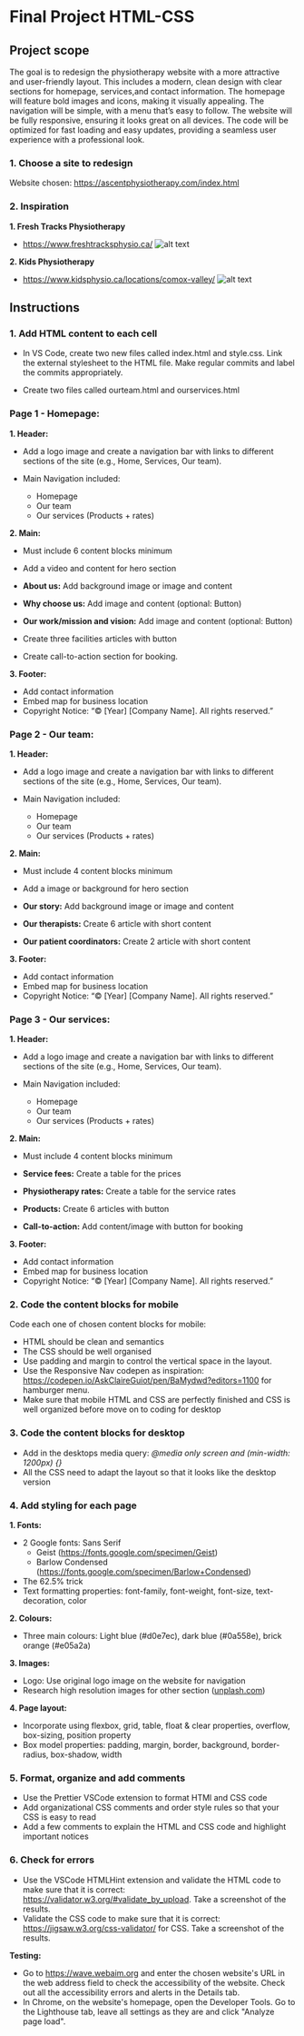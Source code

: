 # Final Project HTML-CSS

## Project scope

The goal is to redesign the physiotherapy website with a more attractive and user-friendly layout. This includes a modern, clean design with clear sections for homepage, services,and contact information. The homepage will feature bold images and icons, making it visually appealing. The navigation will be simple, with a menu that’s easy to follow. The website will be fully responsive, ensuring it looks great on all devices. The code will be optimized for fast loading and easy updates, providing a seamless user experience with a professional look.

### 1. Choose a site to redesign

Website chosen: https://ascentphysiotherapy.com/index.html

### 2. Inspiration

**1. Fresh Tracks Physiotherapy**

- https://www.freshtracksphysio.ca/
  ![alt text](freshtracksphysio.jpg)

**2. Kids Physiotherapy**

- https://www.kidsphysio.ca/locations/comox-valley/
  ![alt text](kidsphysio.jpg)

## Instructions

### 1. Add HTML content to each cell

- In VS Code, create two new files called index.html and style.css. Link the external stylesheet to the HTML file. Make regular commits and label the commits appropriately.

- Create two files called ourteam.html and ourservices.html

### Page 1 - Homepage:

**1. Header:**

- Add a logo image and create a navigation bar with links to different sections of the site (e.g., Home, Services, Our team).

- Main Navigation included:
  - Homepage
  - Our team
  - Our services (Products + rates)

**2. Main:**

- Must include 6 content blocks minimum
- Add a video and content for hero section
- **About us:** Add background image or image and content

- **Why choose us:** Add image and content (optional: Button)

- **Our work/mission and vision:** Add image and content (optional: Button)

- Create three facilities articles with button

- Create call-to-action section for booking.

**3. Footer:**

- Add contact information
- Embed map for business location
- Copyright Notice: “© [Year] [Company Name]. All rights reserved.”

### Page 2 - Our team:

**1. Header:**

- Add a logo image and create a navigation bar with links to different sections of the site (e.g., Home, Services, Our team).

- Main Navigation included:
  - Homepage
  - Our team
  - Our services (Products + rates)

**2. Main:**

- Must include 4 content blocks minimum
- Add a image or background for hero section
- **Our story:** Add background image or image and content

- **Our therapists:** Create 6 article with short content

- **Our patient coordinators:** Create 2 article with short content

**3. Footer:**

- Add contact information
- Embed map for business location
- Copyright Notice: “© [Year] [Company Name]. All rights reserved.”

### Page 3 - Our services:

**1. Header:**

- Add a logo image and create a navigation bar with links to different sections of the site (e.g., Home, Services, Our team).

- Main Navigation included:
  - Homepage
  - Our team
  - Our services (Products + rates)

**2. Main:**

- Must include 4 content blocks minimum
- **Service fees:** Create a table for the prices

- **Physiotherapy rates:** Create a table for the service rates

- **Products:** Create 6 articles with button

- **Call-to-action:** Add content/image with button for booking

**3. Footer:**

- Add contact information
- Embed map for business location
- Copyright Notice: “© [Year] [Company Name]. All rights reserved.”

### 2. Code the content blocks for mobile

Code each one of chosen content blocks for mobile:

- HTML should be clean and semantics
- The CSS should be well organised
- Use padding and margin to control the vertical space in the layout.
- Use the Responsive Nav codepen as inspiration: https://codepen.io/AskClaireGuiot/pen/BaMydwd?editors=1100 for hamburger menu.
- Make sure that mobile HTML and CSS are perfectly finished and CSS is well organized before move on to coding for desktop

### 3. Code the content blocks for desktop

- Add in the desktops media query: _@media only screen and (min-width: 1200px) {}_
- All the CSS need to adapt the layout so that it looks like the desktop version

### 4. Add styling for each page

**1. Fonts:**

- 2 Google fonts: Sans Serif
  - Geist (https://fonts.google.com/specimen/Geist)
  - Barlow Condensed (https://fonts.google.com/specimen/Barlow+Condensed)
- The 62.5% trick
- Text formatting properties: font-family, font-weight, font-size, text-decoration, color

**2. Colours:**

- Three main colours: Light blue (#d0e7ec), dark blue (#0a558e), brick orange (#e05a2a)

**3. Images:**

- Logo: Use original logo image on the website for navigation
- Research high resolution images for other section ([unplash.com](https://unsplash.com/))

**4. Page layout:**

- Incorporate using flexbox, grid, table, float & clear properties, overflow, box-sizing, position property
- Box model properties: padding, margin, border, background, border-radius, box-shadow, width

### 5. Format, organize and add comments

- Use the Prettier VSCode extension to format HTMl and CSS code
- Add organizational CSS comments and order style rules so that your CSS is easy to read
- Add a few comments to explain the HTML and CSS code and highlight important notices

### 6. Check for errors

- Use the VSCode HTMLHint extension and validate the HTML code to make sure that it is correct: https://validator.w3.org/#validate_by_upload. Take a screenshot of the results.
- Validate the CSS code to make sure that it is correct: https://jigsaw.w3.org/css-validator/ for CSS. Take a screenshot of the results.

**Testing:**

- Go to https://wave.webaim.org and enter the chosen website's URL in the web address field to check the accessibility of the website. Check out all the accessibility errors and alerts in the Details tab.
- In Chrome, on the website's homepage, open the Developer Tools. Go to the Lighthouse tab, leave all settings as they are and click "Analyze page load".
